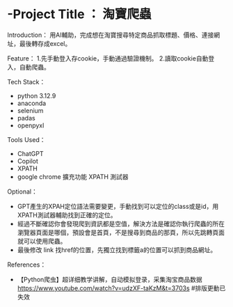 # -Project Title ： 淘寶爬蟲

Introduction：
用AI輔助，完成想在淘寶搜尋特定商品抓取標題、價格、連接網址，最後轉存成excel。

Feature：
1.先手動登入存cookie，手動通過驗證機制。
2.讀取cookie自動登入，自動爬蟲。

Tech Stack：
- python 3.12.9
- anaconda
- selenium
- padas
- openpyxl

Tools Used：
- ChatGPT
- Copilot
- XPATH
- google chrome 擴充功能 XPATH 測試器

Optional：
 - GPT產生的XPAH定位語法需要變更，手動找到可以定位的class或是id，用XPATH測試器輔助找到正確的定位。
 - 經過不斷確認你會發現爬到資訊都是空值，解決方法是確認你執行爬蟲的所在瀏覽器頁面是哪個，預設會是首頁，不是搜尋到商品的那頁，所以先跳轉頁面就可以使用爬蟲。
 - 最後修改 link 找href的位置，先獨立找到標籤a的位置可以抓到商品網址。

References：
- 【Python爬虫】超详细教学讲解，自动模拟登录，采集淘宝商品数据 https://www.youtube.com/watch?v=udzXF-taKzM&t=3703s #排版更動已失效

